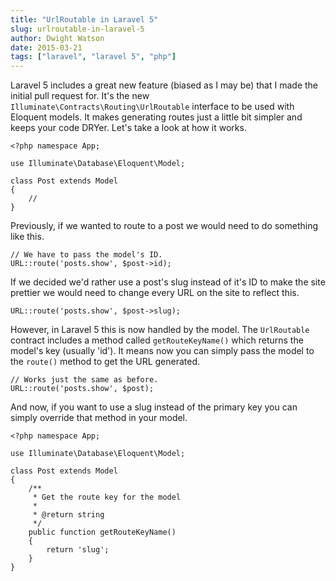 ```yaml
---
title: "UrlRoutable in Laravel 5"
slug: urlroutable-in-laravel-5
author: Dwight Watson
date: 2015-03-21
tags: ["laravel", "laravel 5", "php"]
---
```


Laravel 5 includes a great new feature (biased as I may be) that I made the initial pull request for. It's the new `Illuminate\Contracts\Routing\UrlRoutable` interface to be used with Eloquent models. It makes generating routes just a little bit simpler and keeps your code DRYer. Let's take a look at how it works.

    <?php namespace App;

    use Illuminate\Database\Eloquent\Model;

    class Post extends Model
    {
        //
    }

Previously, if we wanted to route to a post we would need to do something like this.

    // We have to pass the model's ID.
    URL::route('posts.show', $post->id);

If we decided we'd rather use a post's slug instead of it's ID to make the site prettier we would need to change every URL on the site to reflect this.

    URL::route('posts.show', $post->slug);

However, in Laravel 5 this is now handled by the model. The `UrlRoutable` contract includes a method called `getRouteKeyName()` which returns the model's key (usually 'id'). It means now you can simply pass the model to the `route()` method to get the URL generated.

    // Works just the same as before.
    URL::route('posts.show', $post);

And now, if you want to use a slug instead of the primary key you can simply override that method in your model.

    <?php namespace App;

    use Illuminate\Database\Eloquent\Model;

    class Post extends Model
    {
        /**
         * Get the route key for the model
         *
         * @return string
         */
        public function getRouteKeyName()
        {
            return 'slug';
        }
    }
